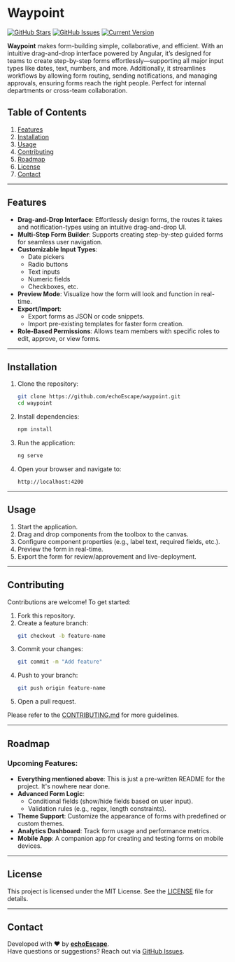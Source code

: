 # Waypoint

[![GitHub Stars](https://img.shields.io/github/stars/echoEscape/waypoint.svg)](https://github.com/echoEscape/waypoint/stargazers) [![GitHub Issues](https://img.shields.io/github/issues/echoEscape/waypoint.svg)](https://github.com/echoEscape/waypoint/issues) [![Current Version](https://img.shields.io/badge/version-0.0.0-yellow.svg)](https://github.com/echoEscape/waypoint)

**Waypoint** makes form-building simple, collaborative, and efficient. With an intuitive drag-and-drop interface powered by Angular, it’s designed for teams to create step-by-step forms effortlessly—supporting all major input types like dates, text, numbers, and more.
Additionally, it streamlines workflows by allowing form routing, sending notifications, and managing approvals, ensuring forms reach the right people. Perfect for internal departments or cross-team collaboration.

## Table of Contents
1. [Features](#features)
2. [Installation](#installation)
3. [Usage](#usage)
4. [Contributing](#contributing)
5. [Roadmap](#roadmap)
6. [License](#license)
7. [Contact](#contact)

---

## Features

- **Drag-and-Drop Interface**: Effortlessly design forms, the routes it takes and notification-types using an intuitive drag-and-drop UI.
- **Multi-Step Form Builder**: Supports creating step-by-step guided forms for seamless user navigation.
- **Customizable Input Types**:
  - Date pickers
  - Radio buttons
  - Text inputs
  - Numeric fields
  - Checkboxes, etc.
- **Preview Mode**: Visualize how the form will look and function in real-time.
- **Export/Import**:
  - Export forms as JSON or code snippets.
  - Import pre-existing templates for faster form creation.
- **Role-Based Permissions**: Allows team members with specific roles to edit, approve, or view forms.

---

## Installation

1. Clone the repository:
    ```bash
    git clone https://github.com/echoEscape/waypoint.git
    cd waypoint
    ```
2. Install dependencies:
    ```bash
    npm install
    ```
3. Run the application:
    ```bash
    ng serve
    ```
4. Open your browser and navigate to:
    ```
    http://localhost:4200
    ```

---

## Usage

1. Start the application.
2. Drag and drop components from the toolbox to the canvas.
3. Configure component properties (e.g., label text, required fields, etc.).
4. Preview the form in real-time.
5. Export the form for review/approvement and live-deployment.

---

## Contributing

Contributions are welcome! To get started:

1. Fork this repository.
2. Create a feature branch:
    ```bash
    git checkout -b feature-name
    ```
3. Commit your changes:
    ```bash
    git commit -m "Add feature"
    ```
4. Push to your branch:
    ```bash
    git push origin feature-name
    ```
5. Open a pull request.

Please refer to the [CONTRIBUTING.md](CONTRIBUTING.md) for more guidelines.

---

## Roadmap

### Upcoming Features:
- **Everything mentioned above**: This is just a pre-written README for the project. It's nowhere near done.
- **Advanced Form Logic**:
    - Conditional fields (show/hide fields based on user input).
    - Validation rules (e.g., regex, length constraints).
- **Theme Support**: Customize the appearance of forms with predefined or custom themes.
- **Analytics Dashboard**: Track form usage and performance metrics.
- **Mobile App**: A companion app for creating and testing forms on mobile devices.

---

## License

This project is licensed under the MIT License. See the [LICENSE](LICENSE.md) file for details.

---

## Contact

Developed with ❤️ by **[echoEscape](https://github.com/echoEscape)**.  
Have questions or suggestions? Reach out via [GitHub Issues](https://github.com/echoEscape/waypoint/issues).
